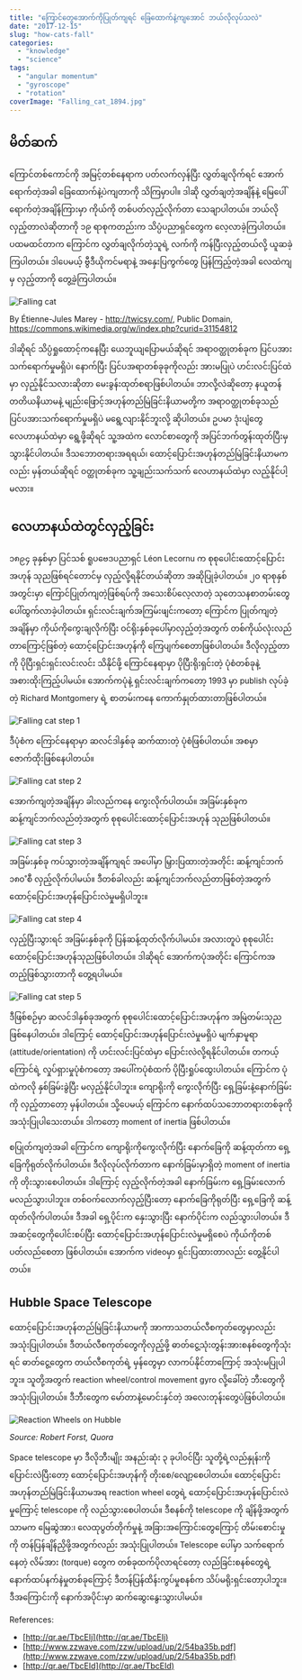 ```yaml
---
title: "ကြောင်တွေအောက်ကိုပြုတ်ကျရင် ခြေထောက်နဲ့ကျအောင် ဘယ်လိုလုပ်သလဲ"
date: "2017-12-15"
slug: "how-cats-fall"
categories:
  - "knowledge"
  - "science"
tags:
  - "angular momentum"
  - "gyroscope"
  - "rotation"
coverImage: "Falling_cat_1894.jpg"
---
```


## မိတ်ဆက်

ကြောင်တစ်ကောင်ကို အမြင့်တစ်နေရာက ပတ်လက်လှန်ပြီး လွှတ်ချလိုက်ရင် အောက်ရောက်တဲ့အခါ ခြေထောက်နဲ့ပဲကျတာကို သိကြမှာပါ။ ဒါဆို လွှတ်ချတဲ့အချိန်နဲ့ မြေပေါ်ရောက်တဲ့အချိန်ကြားမှာ ကိုယ်ကို တစ်ပတ်လှည့်လိုက်တာ သေချာပါတယ်။ ဘယ်လိုလှည့်တာလဲဆိုတာကို ၁၉ ရာစုကတည်းက သိပ္ပံပညာရှင်တွေက လေ့လာခဲ့ကြပါတယ်။ ပထမထင်တာက ကြောင်က လွှတ်ချလိုက်တဲ့သူရဲ့ လက်ကို ကန်ပြီးလှည့်တယ်လို့ ယူဆခဲ့ကြပါတယ်။ ဒါပေမယ့် ဗွီဒီယိုကင်မရာနဲ့ အနှေးပြကွက်တွေ ပြန်ကြည့်တဲ့အခါ လေထဲကျမှ လှည့်တာကို တွေ့ခဲ့ကြပါတယ်။

![Falling cat](images/Falling_cat_1894.jpg)

By Étienne-Jules Marey - http://twicsy.com/, Public Domain, https://commons.wikimedia.org/w/index.php?curid=31154812

ဒါဆိုရင် သိပ္ပံရှုထောင့်ကနေပြီး ယေဘူယျပြောမယ်ဆိုရင် အရာဝတ္ထုတစ်ခုက ပြင်ပအားသက်ရောက်မှုမရှိပဲ၊ နောက်ပြီး ပြင်ပအရာတစ်ခုခုကိုလည်း အားမပြုပဲ ဟင်းလင်းပြင်ထဲမှာ လှည့်နိုင်သလားဆိုတာ မေးခွန်းထုတ်စရာဖြစ်ပါတယ်။ ဘာလို့လဲဆိုတော့ နယူတန်တတိယနိယာမနဲ့ မျည်းဖြောင့်အဟုန်တည်မြဲခြင်းနိယာမတို့က အရာဝတ္ထုတစ်ခုသည် ပြင်ပအားသက်ရောက်မှုမရှိပဲ မရွေ့လျားနိုင်ဘူးလို့ ဆိုပါတယ်။ ဥပမာ ဒုံးပျံတွေ လေဟာနယ်ထဲမှာ ရွေ့ဖို့ဆိုရင် သူ့အထဲက လောင်စာတွေကို အပြင်ဘက်တွန်းထုတ်ပြီးမှ သွားနိုင်ပါတယ်။ ဒီသဘောတရားအရရယ်၊ ထောင့်ပြောင်းအဟုန်တည်မြဲခြင်းနိယာမကလည်း မှန်တယ်ဆိုရင် ဝတ္ထုတစ်ခုက သူ့ချည်းသက်သက် လေဟာနယ်ထဲမှာ လည့်နိုင်ပါ့မလား။

##   လေဟာနယ်ထဲတွင်လှည့်ခြင်း

၁၈၉၄ ခုနှစ်မှာ ပြင်သစ် ရူပဗေဒပညာရှင် Léon Lecornu က စုစုပေါင်းထောင့်ပြောင်းအဟုန် သုညဖြစ်ရင်တောင်မှ လှည့်လို့ရနိုင်တယ်ဆိုတာ အဆိုပြုခဲ့ပါတယ်။ ၂၀ ရာစုနှစ်အတွင်းမှာ ကြောင်ပြုတ်ကျတဲ့ဖြစ်ရပ်ကို အသေးစိပ်လေ့လာတဲ့ သုတေသနစာတမ်းတွေ ပေါ်ထွက်လာခဲ့ပါတယ်။ ရှင်းလင်းချက်အကြမ်းဖျင်းကတော့ ကြောင်က ပြုတ်ကျတဲ့အချိန်မှာ ကိုယ်ကိုကွေးချလိုက်ပြီး ဝင်ရိုးနှစ်ခုပေါ်မှာလှည့်တဲ့အတွက် တစ်ကိုယ်လုံးလည်တာကြောင့်ဖြစ်တဲ့ ထောင့်ပြောင်းအဟုန်ကို ကြေပျက်စေတာဖြစ်ပါတယ်။ ဒီလိုလှည့်တာကို ပိုပြီးရှင်းရှင်းလင်းလင်း သိနိုင်ဖို့ ကြောင်နေရာမှာ ပိုပြီးရိုးရှင်းတဲ့ ပုံစံတစ်ခုနဲ့ အစားထိုးကြည့်ပါမယ်။ အောက်ကပုံနဲ့ ရှင်းလင်းချက်ကတော့ 1993 မှာ publish လုပ်ခဲ့တဲ့ Richard Montgomery ရဲ့ စာတမ်းကနေ ကောက်နှုတ်ထားတာဖြစ်ပါတယ်။

![Falling cat step 1](images/Cat-1.jpg)

ဒီပုံစံက ကြောင်နေရာမှာ ဆလင်ဒါနှစ်ခု ဆက်ထားတဲ့ ပုံစံဖြစ်ပါတယ်။ အစမှာ ဇောက်ထိုးဖြစ်နေပါတယ်။

![Falling cat step 2](images/Cat-2.jpg)

အောက်ကျတဲ့အချိန်မှာ ခါးလည်ကနေ ကွေးလိုက်ပါတယ်။ အခြမ်းနှစ်ခုက ဆန့်ကျင်ဘက်လည်တဲ့အတွက် စုစုပေါင်းထောင့်ပြောင်းအဟုန် သုညဖြစ်ပါတယ်။

![Falling cat step 3](images/Cat-3.jpg)

အခြမ်းနှစ်ခု ကပ်သွားတဲ့အချိန်ကျရင် အပေါ်မှာ မြှားပြထားတဲ့အတိုင်း ဆန့်ကျင်ဘက် ၁၈၀˚စီ လှည့်လိုက်ပါမယ်။ ဒီတစ်ခါလည်း ဆန့်ကျင်ဘက်လည်တာဖြစ်တဲ့အတွက် ထောင့်ပြောင်းအဟုန်ပြောင်းလဲမှုမရှိပါဘူး။

![Falling cat step 4](images/Cat-4.jpg)

လှည့်ပြီးသွားရင် အခြမ်းနှစ်ခုကို ပြန်ဆန့်ထုတ်လိုက်ပါမယ်။ အလားတူပဲ စုစုပေါင်းထောင့်ပြောင်းအဟုန်သုညဖြစ်ပါတယ်။ ဒါဆိုရင် အောက်ကပုံအတိုင်း ကြောင်ကအတည့်ဖြစ်သွားတာကို တွေ့ရပါမယ်။

![Falling cat step 5](images/Cat-5.jpg)

ဒီဖြစ်စဉ်မှာ ဆလင်ဒါနှစ်ခုအတွက် စုစုပေါင်းထောင့်ပြောင်းအဟုန်က အမြဲတမ်းသုညဖြစ်နေပါတယ်။ ဒါကြောင့် ထောင့်ပြောင်းအဟုန်ပြောင်းလဲမှုမရှိပဲ မျက်နှာမူရာ (attitude/orientation) ကို ဟင်းလင်းပြင်ထဲမှာ ပြောင်းလဲလို့ရနိုင်ပါတယ်။ တကယ့်ကြောင်ရဲ့ လှုပ်ရှားမှုပုံစံကတော့ အပေါ်ကပုံစံထက် ပိုပြီးရှုပ်ထွေးပါတယ်။ ကြောင်က ပုံထဲကလို နှစ်ခြမ်းခွဲပြီး မလှည့်နိုင်ပါဘူး။ ကျောရိုးကို ကွေးလိုက်ပြီး ရှေ့ခြမ်းနဲ့နောက်ခြမ်းကို လှည့်တာတော့ မှန်ပါတယ်။ သို့ပေမယ့် ကြောင်က နောက်ထပ်သဘောတရားတစ်ခုကို အသုံးပြုပါသေးတယ်။ ဒါကတော့ moment of inertia ဖြစ်ပါတယ်။

စပြုတ်ကျတဲ့အခါ ကြောင်က ကျောရိုးကိုကွေးလိုက်ပြီး နောက်ခြေကို ဆန့်ထုတ်ကာ ရှေ့ခြေကိုရုတ်လိုက်ပါတယ်။ ဒီလိုလုပ်လိုက်တာက နောက်ခြမ်းမှာရှိတဲ့ moment of inertia ကို တိုးသွားစေပါတယ်။ ဒါကြောင့် လှည့်လိုက်တဲ့အခါ နောက်ခြမ်းက ရှေ့ခြမ်းလောက် မလည်သွားပါဘူး။ တစ်ဝက်လောက်လှည့်ပြီးတော့ နောက်ခြေကိုရုတ်ပြီး ရှေ့ခြေကို ဆန့်ထုတ်လိုက်ပါတယ်။ ဒီအခါ ရှေ့ပိုင်းက နှေးသွားပြီး နောက်ပိုင်းက လည်သွားပါတယ်။ ဒီအဆင့်တွေကိုပေါင်းစပ်ပြီး ထောင့်ပြောင်းအဟုန်ပြောင်းလဲမှုမရှိစေပဲ ကိုယ်ကိုတစ်ပတ်လည်စေတာ ဖြစ်ပါတယ်။ အောက်က videoမှာ ရှင်းပြထားတာလည်း တွေ့နိုင်ပါတယ်။

<YouTube youTubeId="RtWbpyjJqrU"/>

## Hubble Space Telescope

ထောင့်ပြောင်းအဟုန်တည်မြဲခြင်းနိယာမကို အာကာသတယ်လီစကုတ်တွေမှာလည်း အသုံးပြုပါတယ်။ ဒီတယ်လီစကုတ်တွေကိုလှည့်ဖို့ ဓာတ်ငွေ့သုံးတွန်းအားစနစ်တွေကိုသုံးရင် ဓာတ်ငွေ့တွေက တယ်လီစကုတ်ရဲ့ မှန်တွေမှာ လာကပ်နိုင်တာကြောင့် အသုံးမပြုပါဘူး။ သူတို့အတွက် reaction wheel/control movement gyro လို့ခေါ်တဲ့ ဘီးတွေကို အသုံးပြုပါတယ်။ ဒီဘီးတွေက မော်တာနဲ့မောင်းနှင်တဲ့ အလေးတုန်းတွေပဲဖြစ်ပါတယ်။

![Reaction Wheels on Hubble](images/Reaction-Wheels.jpg)

_Source: Robert Forst, Quora_

Space telescope မှာ ဒီလိုဘီးမျိုး အနည်းဆုံး ၃ ခုပါဝင်ပြီး သူတို့ရဲ့လည်နှုန်းကို ပြောင်းလဲပြီးတော့ ထောင့်ပြောင်းအဟုန်ကို တိုးစေ/လျော့စေပါတယ်။ ထောင့်ပြောင်းအဟုန်တည်မြဲခြင်းနိယာမအရ reaction wheel တွေရဲ့ ထောင့်ပြောင်းအဟုန်ပြောင်းလဲမှုကြောင့် telescope ကို လည်သွားစေပါတယ်။ ဒီစနစ်ကို telescope ကို ချိန်ဖို့အတွက်သာမက မြေဆွဲအာ:၊ လေထုပွတ်တိုက်မှုနဲ့ အခြားအကြောင်းတွေကြောင့် တိမ်းစောင်းမှုကို တန်ပြန်ချိန်ညှိဖို့အတွက်လည်း အသုံးပြုပါတယ်။ Telescope ပေါ်မှာ သက်ရောက်နေတဲ့ လိမ်အား (torque) တွေက တစ်ခုထက်ပိုလာရင်တော့ လည်ခြင်းစနစ်တွေရဲ့ နောက်ထပ်နက်နဲမှုတစ်ခုကြောင့် ဒီတန်ပြန်ထိန်းကွပ်မှုစနစ်က သိပ်မရိုးရှင်းတော့ပါဘူး။ ဒီအကြောင်းကို နောက်အပိုင်းမှာ ဆက်ဆွေးနွေးသွားပါမယ်။

References:

- [http://qr.ae/TbcEIj](http://qr.ae/TbcEIj)
- [http://www.zzwave.com/zzw/upload/up/2/54ba35b.pdf](http://www.zzwave.com/zzw/upload/up/2/54ba35b.pdf)
- [http://qr.ae/TbcEId](http://qr.ae/TbcEId)
